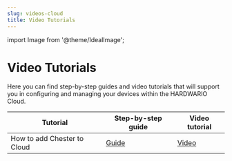 ```yaml
---
slug: videos-cloud
title: Video Tutorials
---
```


import Image from '@theme/IdealImage';

# Video Tutorials

Here you can find step-by-step guides and video tutorials that will support you in configuring and managing your devices within the HARDWARIO Cloud.

| Tutorial                       | Step-by-step guide                              | Video tutorial                              |
|--------------------------------|-------------------------------------------------|---------------------------------------------|
| How to add Chester to Cloud    | [Guide](cloud-chester-add#step-by-step-text-guide) | [Video](https://youtu.be/w0M63Kh03Lc) |
